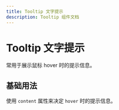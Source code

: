 ```yaml
---
title: Tooltip 文字提示
description: Tooltip 组件文档
---
```


# Tooltip 文字提示

常用于展示鼠标 hover 时的提示信息。

## 基础用法

使用 `content` 属性来决定 `hover` 时的提示信息。

<preview path="../demo/Tooltip/Basic.vue" title="基础用法" description="Tooltip 组件的基础用法"></preview>
